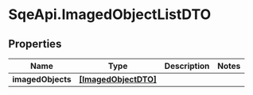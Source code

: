 # SqeApi.ImagedObjectListDTO

## Properties

Name | Type | Description | Notes
------------ | ------------- | ------------- | -------------
**imagedObjects** | [**[ImagedObjectDTO]**](ImagedObjectDTO.md) |  | 



